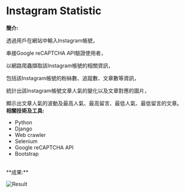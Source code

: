 # Instagram Statistic

**簡介:**

透過用戶在網站中輸入Instagram帳號，

串接Google reCAPTCHA API驗證使用者，

以網路爬蟲擷取該Instagram帳號的相關資訊， 

包括該Instagram帳號的粉絲數、追蹤數、文章數等資訊，

統計出該Instagram帳號文章人氣的變化以及文章對應的圖片， 

顯示出文章人氣的波動及最高人氣、最高留言、最低人氣、最低留言的文章。
<br/>
**相關技術及工具:**
 * Python
 * Django 
 * Web crawler 
 * Selenium 
 * Google reCAPTCHA API 
 * Bootstrap
<br/>
 **成果:**

![Result](https://github.com/Rex-Chiang/IGstatistic/blob/master/Result.gif)
